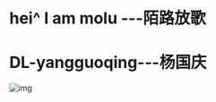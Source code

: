 #  hei^ I am molu ---陌路放歌
#  DL-yangguoqing---杨国庆
![img](http://m.qpic.cn/psb?/V10Rj4bt3seP1Z/fA5f*O7EADw0Ia*f0wAhtSszBcKg6udZnRfCuR8OJSI!/b/dOsAAAAAAAAA&bo=gwU4BAAAAAARB4o!&rf=viewer_4)

